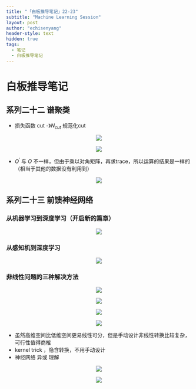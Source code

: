 ```yaml
---
title: "「白板推导笔记」22-23"
subtitle: "Machine Learning Session"
layout: post
author: "echisenyang"
header-style: text
hidden: true
tags:
  - 笔记
  - 白板推导笔记
---
```




# 白板推导笔记

## 系列二十二 谱聚类

- 损失函数 cut -》$N_{cut}$ 规范化cut

<p align="center">
  <img src="https://gitee.com/echisenyang/GiteeForUpicUse/raw/master/uPic/wEw1Ik.jpg" style="zoom:100%" />
</p>
<p align="center">
  <img src="https://gitee.com/echisenyang/GiteeForUpicUse/raw/master/uPic/tQQAOY.jpg" style="zoom:100%" />
</p>

- $O^{'}$ 与 $O$ 不一样，但由于乘以对角矩阵，再求trace，所以运算的结果是一样的（相当于其他的数据没有利用到）

<p align="center">
  <img src="https://gitee.com/echisenyang/GiteeForUpicUse/raw/master/uPic/hxJZIR.jpg" style="zoom:100%" />
</p>



## 系列二十三 前馈神经网络

### 从机器学习到深度学习（开启新的篇章）

<p align="center">
  <img src="https://gitee.com/echisenyang/GiteeForUpicUse/raw/master/uPic/4gMZlM.jpg" style="zoom:100%" />
</p>

### 从感知机到深度学习

<p align="center">
  <img src="https://gitee.com/echisenyang/GiteeForUpicUse/raw/master/uPic/9TtSoM.jpg" style="zoom:100%" />
</p>

### 非线性问题的三种解决方法

<p align="center">
  <img src="https://gitee.com/echisenyang/GiteeForUpicUse/raw/master/uPic/mTxziE.jpg" style="zoom:100%" />
</p>

<p align="center">
  <img src="https://gitee.com/echisenyang/GiteeForUpicUse/raw/master/uPic/hZkJUs.jpg" style="zoom:100%" />
</p>

<p align="center">
  <img src="https://gitee.com/echisenyang/GiteeForUpicUse/raw/master/uPic/seUwQx.jpg" style="zoom:100%" />
</p>

<p align="center">
  <img src="https://gitee.com/echisenyang/GiteeForUpicUse/raw/master/uPic/ZtkWMh.jpg" style="zoom:100%" />
</p>

- 虽然高维空间比低维空间更易线性可分，但是手动设计非线性转换比较复杂，可行性值得商榷
- kernel trick ，隐含转换，不用手动设计
- 神经网络 异或 理解

<p align="center">
  <img src="https://gitee.com/echisenyang/GiteeForUpicUse/raw/master/uPic/FYbKvN.jpg" style="zoom:100%" />
</p>

<p align="center">
  <img src="https://gitee.com/echisenyang/GiteeForUpicUse/raw/master/uPic/tGpoGd.jpg" style="zoom:100%" />
</p>

